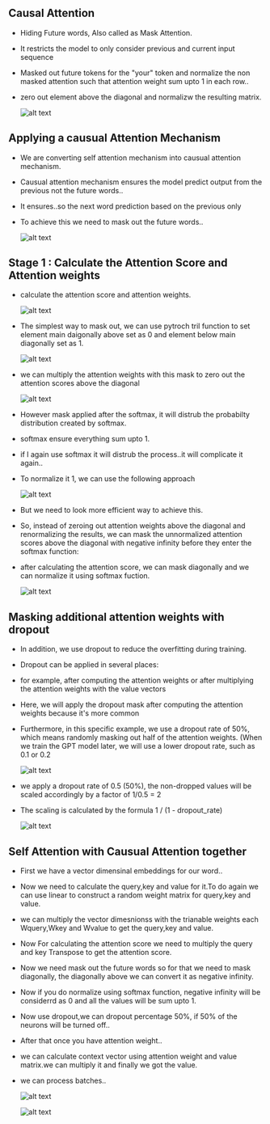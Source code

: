 
## Causal Attention

- Hiding Future words, Also called as Mask Attention.
- It restricts the model to only consider previous and current input sequence 
- Masked out future tokens for the "your" token and normalize the non masked attention such that attention weight sum upto 1 in each row..
- zero out element above the diagonal and normalizw the resulting matrix.

    ![alt text](../Images/causualAttention.png)


## Applying a causual Attention Mechanism
 
 - We are converting self attention mechanism into causual attention mechanism.
 - Causual attention mechanism ensures the model predict output from the previous not the future words..
 - It ensures..so the next word prediction based on the previous only
 - To achieve this we need to mask out the future words..

    ![alt text](../Images/causualAttentionMechanism.png)

## Stage 1 : Calculate the Attention Score and Attention weights

- calculate the attention score and attention weights.

    ![alt text](../Images/causalmechanismAttentionscoreWeights.png)

- The simplest way to mask out, we can use pytroch tril function to set element main daigonally above set as 0 and element below main diagonally set as 1.

    ![alt text](../Images/pytrochtril.png)

- we can multiply the attention weights with this mask to zero out the attention scores above the diagonal

    ![alt text](../Images/multiplyMaskZeroAttentionweight.png)

- However mask applied after the softmax, it will distrub the probabilty distribution created by softmax.
- softmax ensure everything sum upto 1.
- if I again use softmax it will distrub the process..it will complicate it again..
- To normalize it 1, we can use the following approach

    ![alt text](../Images/maskedNormalization.png)

- But we need to look more efficient way to achieve this.
- So, instead of zeroing out attention weights above the diagonal and renormalizing the results, we can mask the unnormalized attention scores above the diagonal with negative infinity before they enter the softmax function:
- after calculating the attention score, we can mask diagonally and we can normalize it using softmax fuction.

    ![alt text](../Images/maskWithInfinity.png)

## Masking additional attention weights with dropout

- In addition, we use dropout to reduce the overfitting during training.
- Dropout can be applied in several places:
- for example, after computing the attention weights or after multiplying the attention weights with the value vectors
- Here, we will apply the dropout mask after computing the attention weights because it's more common
- Furthermore, in this specific example, we use a dropout rate of 50%, which means randomly masking out half of the attention weights. (When we train the GPT model later, we will use a lower dropout rate, such as 0.1 or 0.2

    ![alt text](../Images/dropout.png)

- we apply a dropout rate of 0.5 (50%), the non-dropped values will be scaled accordingly by a factor of 1/0.5 = 2
- The scaling is calculated by the formula 1 / (1 - dropout_rate)

    ![alt text](../Images/dropoutexamplecode.png)

## Self Attention with Causual Attention together

- First we have a vector dimensinal embeddings for our word..
- Now we need to calculate the query,key and value for it.To do again we can use linear to construct a random weight matrix for query,key and value.
- we can multiply the vector dimesnionss with the trianable weights each Wquery,Wkey and Wvalue to get the query,key and value.
- Now For calculating the attention score we need to multiply the query and key Transpose to get the attention score.
- Now we need mask out the future words so for that we need to mask diagonally, the diagonally above we can convert it as negative infinity.
- Now if you do normalize using softmax function, negative infinity will be considerrd as 0 and all the values will be sum upto 1.
- Now use dropout,we can dropout percentage 50%, if 50% of the neurons will be turned off..
- After that once you have attention weight..
- we can calculate context vector using attention weight and value matrix.we can multiply it and finally we got the value.
- we can process batches..

    ![alt text](../Images/selfCausalAttention.png)

    ![alt text](../Images/causualAttentionoutputt.png)